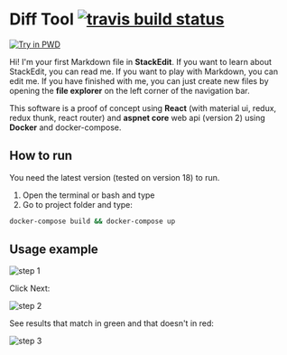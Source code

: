 # Diff Tool [![travis build status](https://travis-ci.org/LuizAdolphs/DiffTool.svg?branch=master)](https://travis-ci.org/LuizAdolphs/DiffTool/)

[![Try in PWD](https://raw.githubusercontent.com/play-with-docker/stacks/master/assets/images/button.png)](https://labs.play-with-docker.com/?stack=https://raw.githubusercontent.com/LuizAdolphs/DiffTool/master/docker-compose.yml)

Hi! I'm your first Markdown file in **StackEdit**. If you want to learn about StackEdit, you can read me. If you want to play with Markdown, you can edit me. If you have finished with me, you can just create new files by opening the **file explorer** on the left corner of the navigation bar.

This software is a proof of concept using **React** (with material ui, redux, redux thunk, react router) and **aspnet core** web api (version 2) using **Docker** and docker-compose.


## How to run

You need the latest version (tested on version 18) to run.

1. Open the terminal or bash and type
2. Go to project folder and type:

```bash
docker-compose build && docker-compose up
```

## Usage example

![step 1](http://i68.tinypic.com/4fvfo3.png)

Click Next:

![step 2](http://i65.tinypic.com/34owpyf.png)

See results that match in green and that doesn't in red:

![step 3](http://i64.tinypic.com/2l8vwa1.png)